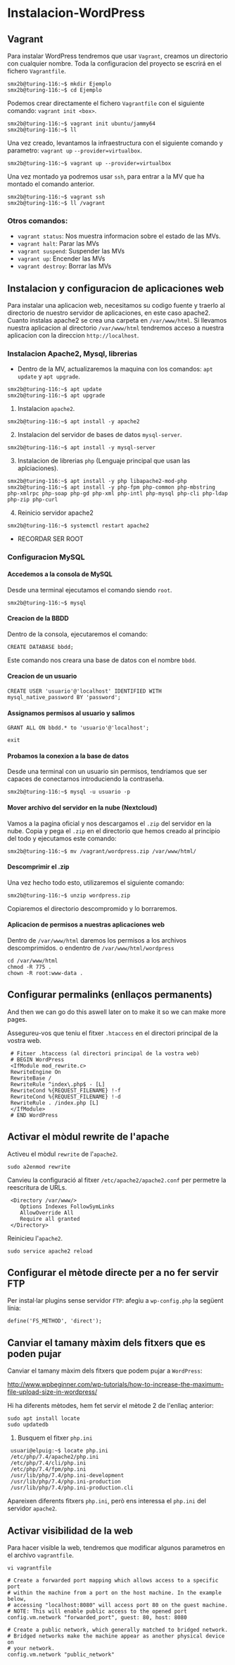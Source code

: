 # Instalacion-WordPress
## Vagrant
Para instalar WordPress tendremos que usar `Vagrant`, creamos un directorio con cualquier nombre. Toda la configuracion del proyecto se escrirá en el fichero `Vagrantfile`.
```console
smx2b@turing-116:~$ mkdir Ejemplo
smx2b@turing-116:~$ cd Ejemplo
```

Podemos crear directamente el fichero `Vagrantfile` con el siguiente comando: `vagrant init <box>`.
```console
smx2b@turing-116:~$ vagrant init ubuntu/jammy64
smx2b@turing-116:~$ ll
```

Una vez creado, levantamos la infraestructura con el siguiente comando y parametro: `vagrant up` `--provider=virtualbox`.
```console
smx2b@turing-116:~$ vagrant up --provider=virtualbox
```
Una vez montado ya podremos usar `ssh`, para entrar a la MV que ha montado el comando anterior.
```console
smx2b@turing-116:~$ vagrant ssh
smx2b@turing-116:~$ ll /vagrant
```
### Otros comandos:
- `vagrant status`: Nos muestra informacion sobre el estado de las MVs.
- `vagrant halt`: Parar las MVs
- `vagrant suspend`: Suspender las MVs
- `vagrant up`: Encender las MVs
- `vagrant destroy`: Borrar las MVs

## Instalacion y configuracion de aplicaciones web
Para instalar una aplicacion web, necesitamos su codigo fuente y traerlo al directorio de nuestro servidor de aplicaciones, en este caso apache2. Cuanto instalas apache2 se crea una carpeta en `/var/www/html`. Si llevamos nuestra aplicacion al directorio `/var/www/html` tendremos acceso a nuestra aplicacion con la direccion `http://localhost`.

### Instalacion Apache2, Mysql, librerias
- Dentro de la MV, actualizaremos la maquina con los comandos: `apt update` y `apt upgrade`.
```console
smx2b@turing-116:~$ apt update
smx2b@turing-116:~$ apt upgrade
```
1. Instalacion `apache2`.
```console
smx2b@turing-116:~$ apt install -y apache2
```
2. Instalacion del servidor de bases de datos `mysql-server`.
```console
smx2b@turing-116:~$ apt install -y mysql-server
```
3. Instalacion de librerias `php` (Lenguaje principal que usan las aplciaciones).
```console
smx2b@turing-116:~$ apt install -y php libapache2-mod-php
smx2b@turing-116:~$ apt install -y php-fpm php-common php-mbstring php-xmlrpc php-soap php-gd php-xml php-intl php-mysql php-cli php-ldap php-zip php-curl
```
4. Reinicio servidor apache2
```console
smx2b@turing-116:~$ systemctl restart apache2
```
- RECORDAR SER ROOT

### Configuracion MySQL
#### Accedemos a la consola de MySQL
Desde una terminal ejecutamos el comando siendo `root`.
```console
smx2b@turing-116:~$ mysql
```
#### Creacion de la BBDD
Dentro de la consola, ejecutaremos el comando:
```console
CREATE DATABASE bbdd;
```
Este comando nos creara una base de datos con el nombre `bbdd`.
#### Creacion de un usuario
```console
CREATE USER 'usuario'@'localhost' IDENTIFIED WITH mysql_native_password BY 'password';
```
#### Assignamos permisos al usuario y salimos
```console
GRANT ALL ON bbdd.* to 'usuario'@'localhost';
```
```console
exit
```
#### Probamos la conexion a la base de datos
Desde una terminal con un usuario sin permisos, tendriamos que ser capaces de conectarnos introduciendo la contraseña.
```console
smx2b@turing-116:~$ mysql -u usuario -p
```
#### Mover archivo del servidor en la nube (Nextcloud)
Vamos a la pagina oficial y nos descargamos el `.zip` del servidor en la nube. Copia y pega el `.zip` en el directorio que hemos creado al principio del todo y ejecutamos este comando:
```console
smx2b@turing-116:~$ mv /vagrant/wordpress.zip /var/www/html/
```
#### Descomprimir el .zip
Una vez hecho todo esto, utilizaremos el siguiente comando:
```console
smx2b@turing-116:~$ unzip wordpress.zip
```
Copiaremos el directorio descompromido y lo borraremos.

#### Aplicacion de permisos a nuestras aplicaciones web
Dentro de `/var/www/html` daremos los permisos a los archivos descomprimidos. o endentro de `/var/www/html/wordpress`
```console
cd /var/www/html
chmod -R 775 .
chown -R root:www-data .
```

## Configurar permalinks (enllaços permanents)
And then we can go do this aswell later on to make it so we can make more pages.

Assegureu-vos que teniu el fitxer `.htaccess` en el directori principal de la vostra web.
~~~
 # Fitxer .htaccess (al directori principal de la vostra web)
 # BEGIN WordPress
 <IfModule mod_rewrite.c>
 RewriteEngine On
 RewriteBase /
 RewriteRule ^index\.php$ - [L]
 RewriteCond %{REQUEST_FILENAME} !-f
 RewriteCond %{REQUEST_FILENAME} !-d
 RewriteRule . /index.php [L]
 </IfModule>
 # END WordPress
~~~

## Activar el mòdul rewrite de l'apache

Activeu el mòdul `rewrite` de l'`apache2`.
~~~
sudo a2enmod rewrite
~~~

Canvieu la configuració al fitxer `/etc/apache2/apache2.conf` per permetre la reescritura de URLs.

~~~
 <Directory /var/www/>
    Options Indexes FollowSymLinks
    AllowOverride All
    Require all granted
 </Directory>
~~~

Reinicieu l'`apache2`.
~~~
sudo service apache2 reload
~~~

## Configurar el mètode directe per a no fer servir FTP
Per instal·lar plugins sense servidor `FTP`: afegiu a `wp-config.php` la següent línia:
~~~
define('FS_METHOD', 'direct');
~~~

## Canviar el tamany màxim dels fitxers que es poden pujar
Canviar el tamany màxim dels fitxers que podem pujar a `WordPress`:

http://www.wpbeginner.com/wp-tutorials/how-to-increase-the-maximum-file-upload-size-in-wordpress/

Hi ha diferents mètodes, hem fet servir el mètode 2 de l'enllaç anterior:

~~~
sudo apt install locate
sudo updatedb
~~~

1. Busquem el fitxer `php.ini`

~~~
 usuari@elpuig:~$ locate php.ini
 /etc/php/7.4/apache2/php.ini
 /etc/php/7.4/cli/php.ini
 /etc/php/7.4/fpm/php.ini
 /usr/lib/php/7.4/php.ini-development
 /usr/lib/php/7.4/php.ini-production
 /usr/lib/php/7.4/php.ini-production.cli
~~~

Apareixen diferents fitxers `php.ini`, però ens interessa el `php.ini` del servidor `apache2`.


## Activar visibilidad de la web
Para hacer visible la web, tendremos que modificar algunos parametros en el archivo `vagrantfile`.
```console
vi vagrantfile
```
```console
# Create a forwarded port mapping which allows access to a specific port
# within the machine from a port on the host machine. In the example below,
# accessing "localhost:8080" will access port 80 on the guest machine.
# NOTE: This will enable public access to the opened port
config.vm.network "forwarded_port", guest: 80, host: 8080
```
```console
# Create a public network, which generally matched to bridged network.
# Bridged networks make the machine appear as another physical device on
# your network.
config.vm.network "public_network"
```